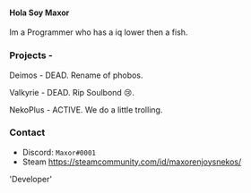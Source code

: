 #### Hola Soy Maxor
Im a Programmer who has a iq lower then a fish. 

### Projects -
Deimos - DEAD. Rename of phobos.

Valkyrie - DEAD. Rip Soulbond 😢.

NekoPlus - ACTIVE. We do a little trolling.

### Contact

- Discord: `Maxor#0001`
- Steam https://steamcommunity.com/id/maxorenjoysnekos/


'Developer'
